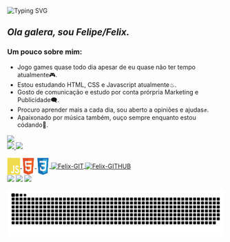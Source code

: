 <img
     src="https://readme-typing-svg.herokuapp.com?lines=Sejam+bem+vindos+ao+meu+perfil+😁"
            alt="Typing SVG"/> 
 
 ## _Ola galera, sou Felipe/Felix._
 ### Um pouco sobre mim:

- Jogo games quase todo dia apesar de eu quase não ter tempo atualmente🎮.
- Estou estudando HTML, CSS e Javascript atualmente♨.
- Gosto de comunicação e estudo por conta prórpria Marketing e Publicidade🗨.  
- Procuro aprender mais a cada dia, sou aberto a opiniões e ajudas✊.
- Apaixonado por música também, ouço sempre enquanto estou códando🎵.

<img align="center" height="250em" src="https://octodex.github.com/images/Fintechtocat.png">

<div>
  <a href = "https://github.com/FelipePereiraFelix">
  <img height="180em" src="https://github-readme-stats.vercel.app/api?username=FelipePereiraFelix&show_icons=true&theme=algolia&include_all_commits=true&count_private=true">   
  <img height="180em" src="https://github-readme-stats.vercel.app/api/top-langs/?username=FelipePereiraFelix&layout=compact&theme=algolia">  
    </div>
  
  <div style="display: inline_block"><br>
    <img align="center" alt="Felix-JS" height="40" width="30" src= "https://raw.githubusercontent.com/devicons/devicon/master/icons/javascript/javascript-plain.svg">
    <img align="center" alt="Felix-HTML" height="40" width="30" src="https://raw.githubusercontent.com/devicons/devicon/master/icons/html5/html5-original.svg">
    <img align="center" alt="Felix-CSS" height="40" width="30" src="https://raw.githubusercontent.com/devicons/devicon/master/icons/css3/css3-original.svg">
    <img align="center" alt="Felix-GIT" height="40" width="30" src="https://raw.githubusercontent.com/jmnote/z-icons/master/svg/git.svg">
    <img align="center" alt="Felix-GITHUB" height="40" width="30" src="https://raw.githubusercontent.com/jmnote/z-icons/master/svg/github.svg">
  </div>
  
  
  <div>
    <a href="https://www.linkedin.com/in/felipe-pereira-b257b91a6"  target="_blank"><img src="https://img.shields.io/badge/-LinkedIn-%230077B5?style=for-the-badge&logo=linkedin&logoColor=white" target="_blank"></a>
    <a href="https://account.microsoft.com/profile/?refd=outlook.live.com" target="_blank"><img src="https://img.shields.io/badge/Microsoft_Outlook-0078D4?style=for-the-badge&logo=microsoft-outlook&logoColor=white" target="_blank"></a>
    <a href="https://github.com/FelipePereiraFelix" target="_blank"><img src="https://img.shields.io/badge/GitHub-100000?style=for-the-badge&logo=github&logoColor=white" target="_blank"></a>
  
![Snake animation](https://github.com/FelipePereiraFelix/FelipePereiraFelix/blob/output/github-contribution-grid-snake.svg)
    
</div>
